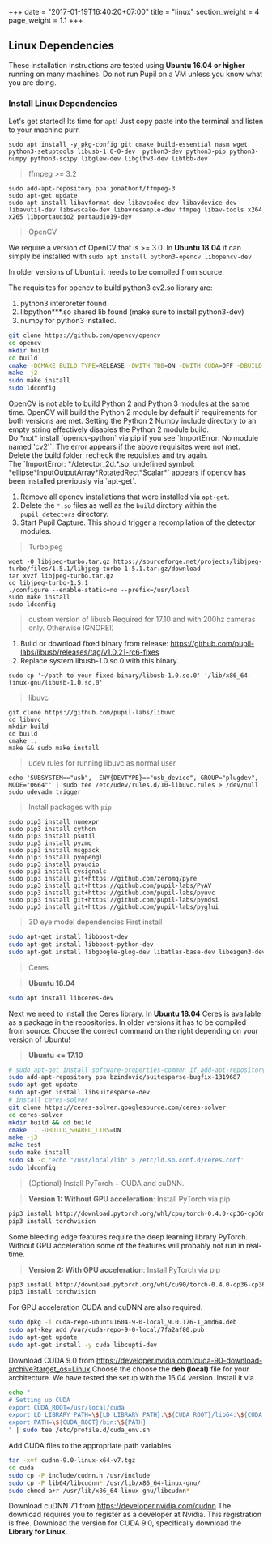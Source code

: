 +++
date = "2017-01-19T16:40:20+07:00"
title = "linux"
section_weight = 4
page_weight = 1.1
+++

## Linux Dependencies

These installation instructions are tested using **Ubuntu 16.04 or higher** running on many machines. Do not run Pupil on a VM unless you know what you are doing.

### Install Linux Dependencies

Let's get started! Its time for `apt`!  Just copy paste into the terminal and listen to your machine purr.

```
sudo apt install -y pkg-config git cmake build-essential nasm wget python3-setuptools libusb-1.0-0-dev  python3-dev python3-pip python3-numpy python3-scipy libglew-dev libglfw3-dev libtbb-dev
```

> ffmpeg >= 3.2

```
sudo add-apt-repository ppa:jonathonf/ffmpeg-3
sudo apt-get update
sudo apt install libavformat-dev libavcodec-dev libavdevice-dev libavutil-dev libswscale-dev libavresample-dev ffmpeg libav-tools x264 x265 libportaudio2 portaudio19-dev
```

> OpenCV

We require a version of OpenCV that is >= 3.0. In **Ubuntu 18.04** it can simply be installed with `sudo apt install python3-opencv libopencv-dev`

In older versions of Ubuntu it needs to be compiled from source.

The requisites for opencv to build python3 cv2.so library are:

1. python3 interpreter found
1. libpython***.so shared lib found (make sure to install python3-dev)
1. numpy for python3 installed.

```bash
git clone https://github.com/opencv/opencv
cd opencv
mkdir build
cd build
cmake -DCMAKE_BUILD_TYPE=RELEASE -DWITH_TBB=ON -DWITH_CUDA=OFF -DBUILD_opencv_python2=OFF -DBUILD_opencv_python3=ON ..
make -j2
sudo make install
sudo ldconfig
```

<aside class="notice">
OpenCV is not able to build Python 2 and Python 3 modules at the same time.
OpenCV will build the Python 2 module by default if requirements for both
versions are met. Setting the Python 2 Numpy include directory to an empty
string effectively disables the Python 2 module build.
</aside>

<aside class="faq">
Do *not* install `opencv-python` via pip if you see `ImportError: No module named 'cv2'`.
The error appears if the above requisites were not met.
Delete the build folder, recheck the requisites and try again.
</aside>

<aside class="faq">
The `ImportError: */detector_2d.*.so: undefined symbol: *ellipse*InputOutputArray*RotatedRect*Scalar*`
appears if opencv has been installed previously via `apt-get`.

1. Remove all opencv installations that were installed via `apt-get`.
1. Delete the `*.so` files as well as the `build` dirctory within the `pupil_detectors` directory.
1. Start Pupil Capture. This should trigger a recompilation of the detector modules.
</aside>

> Turbojpeg

```
wget -O libjpeg-turbo.tar.gz https://sourceforge.net/projects/libjpeg-turbo/files/1.5.1/libjpeg-turbo-1.5.1.tar.gz/download
tar xvzf libjpeg-turbo.tar.gz
cd libjpeg-turbo-1.5.1
./configure --enable-static=no --prefix=/usr/local
sudo make install
sudo ldconfig
```

> custom version of libusb
Required for 17.10 and with 200hz cameras only. Otherwise IGNORE!)

1. Build or download fixed binary from release: https://github.com/pupil-labs/libusb/releases/tag/v1.0.21-rc6-fixes
1. Replace system libusb-1.0.so.0 with this binary.

```
sudo cp '~/path to your fixed binary/libusb-1.0.so.0' '/lib/x86_64-linux-gnu/libusb-1.0.so.0'
```

> libuvc

```
git clone https://github.com/pupil-labs/libuvc
cd libuvc
mkdir build
cd build
cmake ..
make && sudo make install
```

> udev rules for running libuvc as normal user

```
echo 'SUBSYSTEM=="usb",  ENV{DEVTYPE}=="usb_device", GROUP="plugdev", MODE="0664"' | sudo tee /etc/udev/rules.d/10-libuvc.rules > /dev/null
sudo udevadm trigger
```

> Install packages with `pip`

```
sudo pip3 install numexpr
sudo pip3 install cython
sudo pip3 install psutil
sudo pip3 install pyzmq
sudo pip3 install msgpack
sudo pip3 install pyopengl
sudo pip3 install pyaudio
sudo pip3 install cysignals
sudo pip3 install git+https://github.com/zeromq/pyre
sudo pip3 install git+https://github.com/pupil-labs/PyAV
sudo pip3 install git+https://github.com/pupil-labs/pyuvc
sudo pip3 install git+https://github.com/pupil-labs/pyndsi
sudo pip3 install git+https://github.com/pupil-labs/pyglui
```

> 3D eye model dependencies
First install 

```bash
sudo apt-get install libboost-dev
sudo apt-get install libboost-python-dev
sudo apt-get install libgoogle-glog-dev libatlas-base-dev libeigen3-dev
```

> Ceres

> **Ubuntu 18.04**

```bash
sudo apt install libceres-dev
```

Next we need to install the Ceres library. In **Ubuntu 18.04** Ceres is available as a package in the repositories.
In older versions it has to be compiled from source. Choose the correct command on the right depending on your version 
of Ubuntu!

> **Ubuntu <= 17.10**

```bash
# sudo apt-get install software-properties-common if add-apt-repository is not found
sudo add-apt-repository ppa:bzindovic/suitesparse-bugfix-1319687
sudo apt-get update
sudo apt-get install libsuitesparse-dev
# install ceres-solver
git clone https://ceres-solver.googlesource.com/ceres-solver
cd ceres-solver
mkdir build && cd build
cmake .. -DBUILD_SHARED_LIBS=ON
make -j3
make test
sudo make install
sudo sh -c 'echo "/usr/local/lib" > /etc/ld.so.conf.d/ceres.conf'
sudo ldconfig
```

> (Optional) Install PyTorch + CUDA and cuDNN. 

> **Version 1: Without GPU acceleration**: Install PyTorch via pip

```bash
pip3 install http://download.pytorch.org/whl/cpu/torch-0.4.0-cp36-cp36m-linux_x86_64.whl 
pip3 install torchvision
```

Some bleeding edge features require the deep learning library PyTorch. 
Without GPU acceleration some of the features will probably not 
run in real-time.


> **Version 2: With GPU acceleration**: Install PyTorch via pip

```bash
pip3 install http://download.pytorch.org/whl/cu90/torch-0.4.0-cp36-cp36m-linux_x86_64.whl 
pip3 install torchvision
```

For GPU acceleration CUDA and cuDNN are also required.

```bash
sudo dpkg -i cuda-repo-ubuntu1604-9-0-local_9.0.176-1_amd64.deb
sudo apt-key add /var/cuda-repo-9-0-local/7fa2af80.pub
sudo apt-get update
sudo apt-get install -y cuda libcupti-dev
``` 

Download CUDA 9.0 from https://developer.nvidia.com/cuda-90-download-archive?target_os=Linux
Choose the choose the **deb (local)** file for your architecture. We have tested the setup with the 16.04 version.
Install it via

```bash
echo "
# Setting up CUDA
export CUDA_ROOT=/usr/local/cuda
export LD_LIBRARY_PATH=\${LD_LIBRARY_PATH}:\${CUDA_ROOT}/lib64:\${CUDA_ROOT}/extras/CUPTI/lib64
export PATH=\${CUDA_ROOT}/bin:\${PATH}
" | sudo tee /etc/profile.d/cuda_env.sh 
```

Add CUDA files to the appropriate path variables

```bash
tar -xvf cudnn-9.0-linux-x64-v7.tgz
cd cuda
sudo cp -P include/cudnn.h /usr/include
sudo cp -P lib64/libcudnn* /usr/lib/x86_64-linux-gnu/
sudo chmod a+r /usr/lib/x86_64-linux-gnu/libcudnn*
```

Download cuDNN 7.1 from https://developer.nvidia.com/cudnn
The download requires you to register as a developer at Nvidia. This registration is free. Download the version for 
CUDA 9.0, specifically download the **Library for Linux**.
